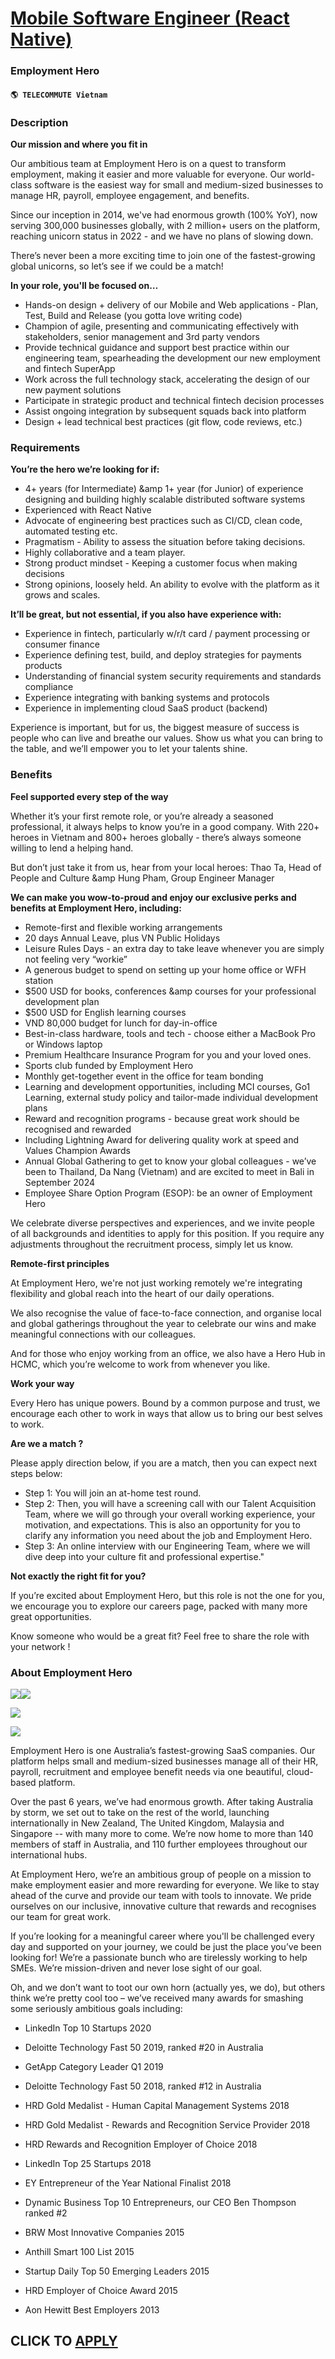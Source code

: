 # [Mobile Software Engineer (React Native)](https://www.remotewlb.com/apply/mobile-software-engineer-react-native)  
### Employment Hero  
#### `🌎 TELECOMMUTE Vietnam`  

### **Description**

 **Our mission and where you fit in**

Our ambitious team at Employment Hero is on a quest to transform employment, making it easier and more valuable for everyone. Our world-class software is the easiest way for small and medium-sized businesses to manage HR, payroll, employee engagement, and benefits.

Since our inception in 2014, we've had enormous growth (100% YoY), now serving 300,000 businesses globally, with 2 million+ users on the platform, reaching unicorn status in 2022 - and we have no plans of slowing down.

There’s never been a more exciting time to join one of the fastest-growing global unicorns, so let’s see if we could be a match!

 **In your role, you'll be focused on…**

  * Hands-on design + delivery of our Mobile and Web applications - Plan, Test, Build and Release (you gotta love writing code)
  * Champion of agile, presenting and communicating effectively with stakeholders, senior management and 3rd party vendors
  * Provide technical guidance and support best practice within our engineering team, spearheading the development our new employment and fintech SuperApp
  * Work across the full technology stack, accelerating the design of our new payment solutions
  * Participate in strategic product and technical fintech decision processes
  * Assist ongoing integration by subsequent squads back into platform
  * Design + lead technical best practices (git flow, code reviews, etc.)

### **Requirements**

 **You’re the hero we’re looking for if:**

  * 4+ years (for Intermediate) &amp 1+ year (for Junior) of experience designing and building highly scalable distributed software systems
  * Experienced with React Native
  * Advocate of engineering best practices such as CI/CD, clean code, automated testing etc.
  * Pragmatism - Ability to assess the situation before taking decisions.
  * Highly collaborative and a team player.
  * Strong product mindset - Keeping a customer focus when making decisions 
  * Strong opinions, loosely held. An ability to evolve with the platform as it grows and scales.  

**It’ll be great, but not essential, if you also have experience with:**

  * Experience in fintech, particularly w/r/t card / payment processing or consumer finance
  * Experience defining test, build, and deploy strategies for payments products
  * Understanding of financial system security requirements and standards compliance
  * Experience integrating with banking systems and protocols
  * Experience in implementing cloud SaaS product (backend)  

Experience is important, but for us, the biggest measure of success is people who can live and breathe our values. Show us what you can bring to the table, and we’ll empower you to let your talents shine.

### **Benefits**

 **Feel supported every step of the way**

Whether it’s your first remote role, or you’re already a seasoned professional, it always helps to know you’re in a good company. With 220+ heroes in Vietnam and 800+ heroes globally - there’s always someone willing to lend a helping hand.

But don’t just take it from us, hear from your local heroes: Thao Ta, Head of People and Culture &amp Hung Pham, Group Engineer Manager

 **We can make you wow-to-proud and enjoy our exclusive perks and benefits at Employment Hero, including:**

  * Remote-first and flexible working arrangements
  * 20 days Annual Leave, plus VN Public Holidays
  * Leisure Rules Days - an extra day to take leave whenever you are simply not feeling very “workie”
  * A generous budget to spend on setting up your home office or WFH station
  * $500 USD for books, conferences &amp courses for your professional development plan
  * $500 USD for English learning courses
  * VND 80,000 budget for lunch for day-in-office
  * Best-in-class hardware, tools and tech - choose either a MacBook Pro or Windows laptop
  * Premium Healthcare Insurance Program for you and your loved ones.
  * Sports club funded by Employment Hero
  * Monthly get-together event in the office for team bonding
  * Learning and development opportunities, including MCI courses, Go1 Learning, external study policy and tailor-made individual development plans
  * Reward and recognition programs - because great work should be recognised and rewarded
  * Including Lightning Award for delivering quality work at speed and Values Champion Awards
  * Annual Global Gathering to get to know your global colleagues - we’ve been to Thailand, Da Nang (Vietnam) and are excited to meet in Bali in September 2024
  * Employee Share Option Program (ESOP): be an owner of Employment Hero

We celebrate diverse perspectives and experiences, and we invite people of all backgrounds and identities to apply for this position. If you require any adjustments throughout the recruitment process, simply let us know.

 **Remote-first principles**

At Employment Hero, we're not just working remotely we're integrating flexibility and global reach into the heart of our daily operations.

We also recognise the value of face-to-face connection, and organise local and global gatherings throughout the year to celebrate our wins and make meaningful connections with our colleagues.

And for those who enjoy working from an office, we also have a Hero Hub in HCMC, which you’re welcome to work from whenever you like.

 **Work your way**

Every Hero has unique powers. Bound by a common purpose and trust, we encourage each other to work in ways that allow us to bring our best selves to work.

 **Are we a match ?**

Please apply direction below, if you are a match, then you can expect next steps below:

  * Step 1: You will join an at-home test round.
  * Step 2: Then, you will have a screening call with our Talent Acquisition Team, where we will go through your overall working experience, your motivation, and expectations. This is also an opportunity for you to clarify any information you need about the job and Employment Hero.
  * Step 3: An online interview with our Engineering Team, where we will dive deep into your culture fit and professional expertise."

**Not exactly the right fit for you?**

If you’re excited about Employment Hero, but this role is not the one for you, we encourage you to explore our careers page, packed with many more great opportunities.

Know someone who would be a great fit? Feel free to share the role with your network !

###  **About Employment Hero**

![](https://workablehr.s3.amazonaws.com/uploads/photos/258816/4c1613673c68eb656c0231b1586c08c1.jpg)![](https://workablehr.s3.amazonaws.com/uploads/photos/258816/ad1d106662594d58f79f4458fbc490e3.jpg)

![](https://workablehr.s3.amazonaws.com/uploads/photos/258816/a04efc6c09bb900989b16dfc74d0c6da.jpg)

![](https://workablehr.s3.amazonaws.com/uploads/photos/258816/b691afd1ea2c20570fa8136935b16b53.jpg)

  

Employment Hero is one Australia’s fastest-growing SaaS companies. Our platform helps small and medium-sized businesses manage all of their HR, payroll, recruitment and employee benefit needs via one beautiful, cloud-based platform.

Over the past 6 years, we’ve had enormous growth. After taking Australia by storm, we set out to take on the rest of the world, launching internationally in New Zealand, The United Kingdom, Malaysia and Singapore -- with many more to come. We’re now home to more than 140 members of staff in Australia, and 110 further employees throughout our international hubs.

At Employment Hero, we’re an ambitious group of people on a mission to make employment easier and more rewarding for everyone. We like to stay ahead of the curve and provide our team with tools to innovate. We pride ourselves on our inclusive, innovative culture that rewards and recognises our team for great work.

If you’re looking for a meaningful career where you'll be challenged every day and supported on your journey, we could be just the place you’ve been looking for! We’re a passionate bunch who are tirelessly working to help SMEs. We’re mission-driven and never lose sight of our goal.

Oh, and we don’t want to toot our own horn (actually yes, we do), but others think we’re pretty cool too – we’ve received many awards for smashing some seriously ambitious goals including:

* LinkedIn Top 10 Startups 2020

* Deloitte Technology Fast 50 2019, ranked #20 in Australia

* GetApp Category Leader Q1 2019

* Deloitte Technology Fast 50 2018, ranked #12 in Australia

* HRD Gold Medalist - Human Capital Management Systems 2018

* HRD Gold Medalist - Rewards and Recognition Service Provider 2018

* HRD Rewards and Recognition Employer of Choice 2018

* LinkedIn Top 25 Startups 2018

* EY Entrepreneur of the Year National Finalist 2018

* Dynamic Business Top 10 Entrepreneurs, our CEO Ben Thompson ranked #2

* BRW Most Innovative Companies 2015

* Anthill Smart 100 List 2015

* Startup Daily Top 50 Emerging Leaders 2015

* HRD Employer of Choice Award 2015

* Aon Hewitt Best Employers 2013

  
## CLICK TO [APPLY](https://www.remotewlb.com/apply/mobile-software-engineer-react-native)

